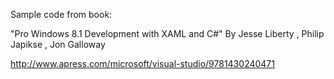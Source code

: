 Sample code from book:

"Pro Windows 8.1 Development with XAML and C#"
By Jesse Liberty , Philip Japikse , Jon Galloway

http://www.apress.com/microsoft/visual-studio/9781430240471
